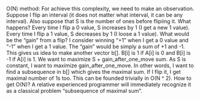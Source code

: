 O(N) method: For achieve this complexity, we need to make an observation. Suppose I flip an interval (it does not matter what interval, it can be any interval). Also suppose that S is the number of ones before flipiing it. What happens? Every time I flip a 0 value, S increases by 1 (I get a new 1 value). Every time I flip a 1 value, S decreases by 1 (I loose a 1 value). What would be the “gain” from a flip? I consider winning “+1” when I get a 0 value and “-1” when I get a 1 value. The “gain” would be simply a sum of +1 and -1. This gives us idea to make another vector b[]. B[i] is 1 if A[i] is 0 and B[i] is -1 if A[i] is 1. We want to maximize S + gain_after_one_move sum. As S is constant, I want to maximize gain_after_one_move. In other words, I want to find a subsequence in b[] which gives the maximal sum. If I flip it, I get maximal number of 1s too. This can be founded trivially in O(N ^ 2). How to get O(N)? A relative experienced programmer will immediately recognize it as a classical problem “subsequence of maximal sum”. 